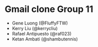 # Gmail clone Group 11
- Gene Luong (@FluffyFTW)
- Kerry Liu (@kerrycliu)
- Rafael Antipuesto (@raf023)
- Ketan Ambati (@shambutennis)
